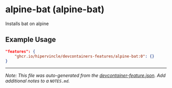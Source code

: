 
# alpine-bat (alpine-bat)

Installs bat on alpine

## Example Usage

```json
"features": {
    "ghcr.io/hipervincle/devcontainers-features/alpine-bat:0": {}
}
```





---

_Note: This file was auto-generated from the [devcontainer-feature.json](https://github.com/hipervincle/devcontainers-features/blob/main/src/alpine-bat/devcontainer-feature.json).  Add additional notes to a `NOTES.md`._
